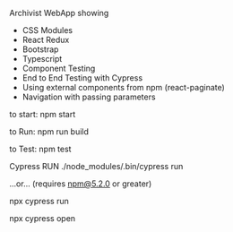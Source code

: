 Archivist WebApp showing

- CSS Modules
- React Redux
- Bootstrap
- Typescript
- Component Testing
- End to End Testing with Cypress
- Using external components from npm (react-paginate)
- Navigation with passing parameters


to start: npm start

to Run: npm run build

to Test: npm test

Cypress RUN
./node_modules/.bin/cypress run

...or... (requires npm@5.2.0 or greater)

npx cypress run

npx cypress open
